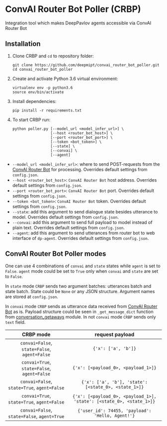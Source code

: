 # ConvAI Router Bot Poller (CRBP)

Integration tool which makes DeepPavlov agents accessible via ConvAI Router Bot

## Installation
1. Clone CRBP and `cd` to repository folder:
    ```
    git clone https://github.com/deepmipt/convai_router_bot_poller.git
    cd convai_router_bot_poller
    ```
2. Create and activate Python 3.6 virtual environment:
    ```
    virtualenv env -p python3.6
    source env/bin/activate
    ```
3.  Install dependencies:
    ```
    pip install -r requirements.txt
    ```
4. To start CRBP run:
    ```
    python poller.py [--model_url <model_infer_url>] \
                     [--host <router_bot_host>] \
                     [--port <router_bot_port>] \
                     [--token <bot_token>] \
                     [--state] \
                     [--convai] \
                     [--agent]
    ```
 * `--model_url <model_infer_url>`: where to send POST-requests from the
    [ConvAI Router Bot](https://github.com/deepmipt/convai_router_bot) for processing. Overrides default settings from `config.json`.
 * `--host <router_bot_host>`: `ConvAI Router Bot` host address. Overrides default settings from `config.json`.
 * `--port <router_bot_port>`: `ConvAI Router Bot` port. Overrides default settings from `config.json`.
 * `--token <bot_token>`: `ConvAI Router Bot` token. Overrides default settings from `config.json`.
 * `--state`: add this argument to send dialogue state besides utterance to model. Overrides default settings from `config.json`.
 * `--convai`: add this argument to send full payload to model instead of plain text. Overrides default settings from `config.json`.
 * `--agent`: add this argument to send utterances from router bot to web interface of `dp-agent`. Overrides default settings from `config.json`.
 

## ConvAI Router Bot Poller modes

One can use 4 combinations of `convai` and `state` states while `agent` is set to `False`. `agent` mode could be
set to `True` only when `convai` and `state` are set to `False`.

In `state` mode `CRBP` sends two argument batches: utterances batch and state batch. State could be `None` or any JSON structure.
Argument names are stored at `config.json`.

In `convai` mode `CRBP` sends as utterance data received from [ConvAI Router Bot](https://github.com/deepmipt/convai_router_bot) as is.
Payload structure could be seen in `_get_message_dict` function from
[conversation_getaways](https://github.com/deepmipt/convai_router_bot/blob/master/convai/conversation_gateways.py) module.
In not `convai` mode `CRBP` sends only `text` field.

| CRBP mode | request payload |
|:---:|:---:|
| `convai=False`, `state=False`, `agent=False` | `{'x': ['a', 'b']}` |
| `convai=True`, `state=False`, `agent=False` | `{'x': [<payload_0>, <payload_1>]}` |
| `convai=False`, `state=True`, `agent=False` | `{'x': ['a', 'b'], 'state': [<state_0>, <state_1>]}` |
| `convai=True`, `state=True`, `agent=False` | `{'x': [<payload_0>, <payload_1>], 'state': [<state_0>, <state_1>]}` |
| `convai=False`, `state=False`, `agent=True` | `{'user_id': 74455, 'payload': 'Hello, Agent!'}` |